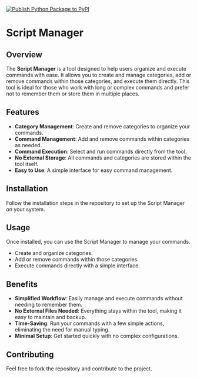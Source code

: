 [![Publish Python Package to PyPI](https://github.com/Sahaj001/Script-Manager/actions/workflows/publish.yml/badge.svg)](https://github.com/Sahaj001/Script-Manager/actions/workflows/publish.yml)
# Script Manager

## Overview

The **Script Manager** is a tool designed to help users organize and execute commands with ease. It allows you to create and manage categories, add or remove commands within those categories, and execute them directly. This tool is ideal for those who work with long or complex commands and prefer not to remember them or store them in multiple places.

## Features

- **Category Management**: Create and remove categories to organize your commands.
- **Command Management**: Add and remove commands within categories as needed.
- **Command Execution**: Select and run commands directly from the tool.
- **No External Storage**: All commands and categories are stored within the tool itself.
- **Easy to Use**: A simple interface for easy command management.

## Installation

Follow the installation steps in the repository to set up the Script Manager on your system.

## Usage

Once installed, you can use the Script Manager to manage your commands.

- Create and organize categories.
- Add or remove commands within those categories.
- Execute commands directly with a simple interface.

## Benefits

- **Simplified Workflow**: Easily manage and execute commands without needing to remember them.
- **No External Files Needed**: Everything stays within the tool, making it easy to maintain and backup.
- **Time-Saving**: Run your commands with a few simple actions, eliminating the need for manual typing.
- **Minimal Setup**: Get started quickly with no complex configurations.

## Contributing

Feel free to fork the repository and contribute to the project.
